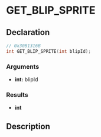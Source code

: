 # GET_BLIP_SPRITE

## Declaration
```cpp
// 0x30B1316B
int GET_BLIP_SPRITE(int blipId);
```

### Arguments
- **int:** blipId

### Results
- **int**

## Description
